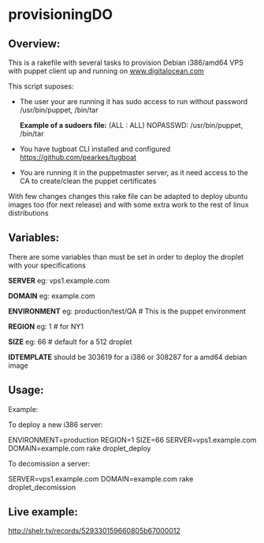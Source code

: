 provisioningDO
============

Overview:
---------
This is a rakefile with several tasks to provision Debian i386/amd64 VPS with puppet client up and running on www.digitalocean.com

This script suposes:
 * The user your are running it has sudo access to run without password /usr/bin/puppet, /bin/tar
   
   **Example of a sudoers file:** (ALL : ALL) NOPASSWD: /usr/bin/puppet, /bin/tar
   
 * You have tugboat CLI installed and configured https://github.com/pearkes/tugboat
 * You are running it in the puppetmaster server, as it need access to the CA to create/clean the puppet certificates 

With few changes changes this rake file can be adapted to deploy ubuntu images too (for next release) and with some extra work to the rest of linux distributions

Variables:
----------

There are some variables than must be set in order to deploy the droplet with your specifications

**SERVER** eg: vps1.example.com

**DOMAIN** eg: example.com

**ENVIRONMENT** eg: production/test/QA # This is the puppet environment

**REGION** eg: 1 # for NY1

**SIZE** eg: 66 # default for a 512 droplet

**IDTEMPLATE**  should  be 303619 for a i386 or 308287 for a amd64 debian image 

Usage:
------

Example:

To deploy a new i386 server:

ENVIRONMENT=production REGION=1 SIZE=66 SERVER=vps1.example.com DOMAIN=example.com rake droplet_deploy

To decomission a server:

SERVER=vps1.example.com DOMAIN=example.com rake droplet_decomission

Live example:
------------

http://shelr.tv/records/529330159660805b67000012
